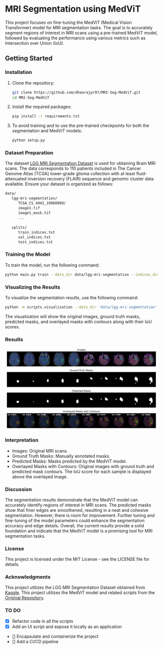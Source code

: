 # MRI Segmentation using MedViT

This project focuses on fine-tuning the MedViT (Medical Vision Transformer) model for MRI segmentation tasks. The goal is to accurately segment regions of interest in MRI scans using a pre-trained MedViT model, followed by evaluating the performance using various metrics such as Intersection over Union (IoU).

## Getting Started

### Installation

1. Clone the repository:
   ```sh
   git clone https://github.com/dheerajpr97/MRI-Seg-MedViT.git
   cd MRI-Seg-MedViT
2. Install the required packages:
   ```sh
   pip install -r requirements.txt
3. To avoid training and to use the pre-trained checkpoints for both the segmentation and MedViT models: 
   ```sh
   python setup.py
   ```

### Dataset Preparation
The dataset [LGG MRI Segmentation Dataset](https://www.kaggle.com/datasets/mateuszbuda/lgg-mri-segmentation) is used for obtaining Brain MRI scans. The data corresponds to 110 patients included in The Cancer Genome Atlas (TCGA) lower-grade glioma collection with at least fluid-attenuated inversion recovery (FLAIR) sequence and genomic cluster data available.
Ensure your dataset is organized as follows:
```
data/
   lgg-mri-segmentation/
      TCGA_CS_4941_19960909/
      image1.tif
      image1_mask.tif
      ...
      
   splits/
      train_indices.txt
      val_indices.txt
      test_indices.txt
```

### Training the Model
To train the model, run the following command:
   ```sh
   python main.py train --data_dir data/lgg-mri-segmentation --indices_dir data/splits --epochs 25 --batch_size 4 --lr 0.001 --save_dir saved_models
   ```

### Visualizing the Results
To visualize the segmentation results, use the following command:

   ```sh 
   python -m scripts.visualization --data_dir 'data/lgg-mri-segmentation' --indices_dir 'data/splits/test_indices.txt' --model_path 'saved_models/checkpoint.pth' --batch_size 4
   ```
The visualization will show the original images, ground truth masks, predicted masks, and overlayed masks with contours along with their IoU scores.

### Results
 ![Output](output.jpeg)
### Interpretation
- Images: Original MRI scans.
- Ground Truth Masks: Manually annotated masks.
- Predicted Masks: Masks predicted by the MedViT model.
- Overlayed Masks with Contours: Original images with ground truth and predicted mask contours. The IoU score for each sample is displayed above the overlayed image.

### Discussion
The segmentation results demonstrate that the MedViT model can accurately identify regions of interest in MRI scans. The predicted masks show that finer edges are smoothened, resulting in a neat and cohesive segmentation. However, there is room for improvement. Further tuning and fine-tuning of the model parameters could enhance the segmentation accuracy and edge details. Overall, the current results provide a solid foundation and indicate that the MedViT model is a promising tool for MRI segmentation tasks.

### License
This project is licensed under the MIT License - see the LICENSE file for details.

### Acknowledgments
This project utilizes the LGG MRI Segmentation Dataset obtained from [Kaggle](https://www.kaggle.com/datasets/mateuszbuda/lgg-mri-segmentation).
This project utilizes the MedViT model and related scripts from the [Original Repository](https://github.com/Omid-Nejati/MedViT). 

### TO DO

-  [x] Refactor code in all the scripts
-  [x] Add an UI script and expose it locally as an application
-  [] Encapsulate and containerize the project
-  [] Add a CI/CD pipeline
